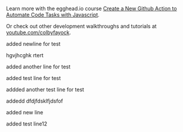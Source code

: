 Learn more with the egghead.io course  [Create a New Github Action to Automate Code Tasks with Javascript](https://egghead.io/playlists/create-a-new-github-action-to-automate-code-tasks-with-javascript-f1e9?af=atzgap).

Or check out other development walkthroughs and tutorials at [youtube.com/colbyfayock](https://www.youtube.com/colbyfayock).

added newline for test


hgvjhcghk
rtert


added another line for test





added test line for test


addded another test line for test

addedd dfdjfdsklfjdsfof

added new line

added test line12
